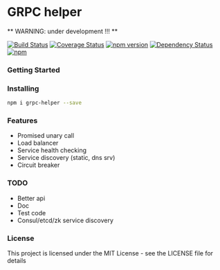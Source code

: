 # GRPC helper

** WARNING: under development !!! **

[![Build Status](https://travis-ci.org/xizhibei/grpc-helper.svg?branch=master&style=flat)](https://travis-ci.org/xizhibei/grpc-helper)
[![Coverage Status](https://coveralls.io/repos/github/xizhibei/grpc-helper/badge.svg?branch=master)](https://coveralls.io/github/xizhibei/grpc-helper?branch=master)
[![npm version](https://badge.fury.io/js/grpc-helper.svg?style=flat)](http://badge.fury.io/js/grpc-helper)
[![Dependency Status](https://img.shields.io/david/xizhibei/grpc-helper.svg?style=flat)](https://david-dm.org/xizhibei/grpc-helper)
[![npm](https://img.shields.io/npm/l/grpc-helper.svg)](https://github.com/xizhibei/grpc-helper/blob/master/LICENSE)

### Getting Started

### Installing

```bash
npm i grpc-helper --save
```

### Features

- Promised unary call
- Load balancer
- Service health checking
- Service discovery (static, dns srv)
- Circuit breaker

### TODO
- Better api
- Doc
- Test code
- Consul/etcd/zk service discovery


### License
This project is licensed under the MIT License - see the LICENSE file for details
